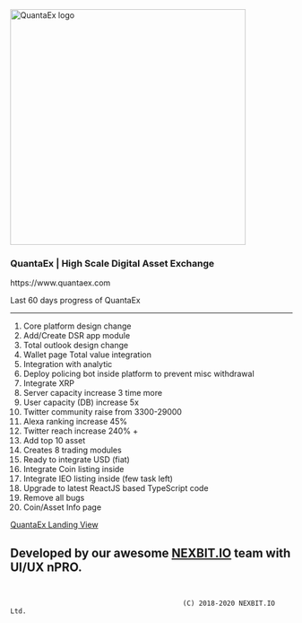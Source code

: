   <a href="https://www.quantaex.com">
    <img src="https://raw.githubusercontent.com/QuantaPay/QuantaEx/master/assets/exchange/logo.png" width="420px" alt="QuantaEx logo" />
  </a><br />
  <h3> QuantaEx | High Scale Digital Asset Exchange</h3>
  https://www.quantaex.com


Last 60 days progress of QuantaEx
*********************************
1. Core platform design change
2. Add/Create DSR app module
3. Total outlook design change
4. Wallet page Total value integration
5. Integration with analytic
6. Deploy policing bot inside platform to prevent misc withdrawal
7. Integrate XRP
8. Server capacity increase 3 time more
9. User capacity (DB) increase 5x
10. Twitter community raise from 3300-29000
11. Alexa ranking increase 45%
12. Twitter reach increase 240% +
13. Add top 10 asset
14. Creates 8 trading modules
15. Ready to integrate USD (fiat)
16. Integrate Coin listing inside
17. Integrate IEO listing inside (few task left)
18. Upgrade to latest ReactJS based TypeScript code
19. Remove all bugs
20. Coin/Asset Info page

[QuantaEx Landing View ](https://github.com/QuantaPay/QuantaEx/blob/master/assets/exchange/home.png)

## Developed by our awesome [NEXBIT.IO](https://npro.nexbit.io) team with UI/UX nPRO. 


```

                                           
                                           (C) 2018-2020 NEXBIT.IO Ltd.
                                      
                                      
```
